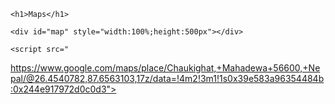 <html>
  <body>

	<h1>Maps</h1>

	<div id="map" style="width:100%;height:500px"></div>

<script>
function myMap() {
  var mapCanvas = document.getElementById("map");
  var mapOptions = {
    center: new google.maps.LatLng(51.5, -0.2), 
    zoom: 10
  }
  var map = new google.maps.Map(mapCanvas, mapOptions);
}
</script>

	<script src="
https://www.google.com/maps/place/Chaukighat,+Mahadewa+56600,+Nepal/@26.4540782,87.6563103,17z/data=!4m2!3m1!1s0x39e583a96354484b:0x244e917972d0c0d3"></script>

  </body>
</html>
